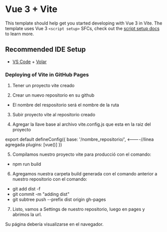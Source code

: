 # Vue 3 + Vite

This template should help get you started developing with Vue 3 in Vite. The template uses Vue 3 `<script setup>` SFCs, check out the [script setup docs](https://v3.vuejs.org/api/sfc-script-setup.html#sfc-script-setup) to learn more.

## Recommended IDE Setup

- [VS Code](https://code.visualstudio.com/) + [Volar](https://marketplace.visualstudio.com/items?itemName=Vue.volar)


### Deploying of Vite in GitHub Pages

1. Tener un proyecto vite creado

2. Crear un nuevo repositorio en su github 
* El nombre del respositorio será el nombre de la ruta

3. Subir proyecto vite al repositorio creado

4. Agregar la llave base al archivo vite.config.js que esta en la raiz del proyecto

export default defineConfig({
    base: '/nombre_repositorio/',               <----//línea agregada
    plugins: [vue()]
})

5. Compilamos nuestro proyecto vite para producció con el comando:
- npm run build

6. Agregamos nuestra carpeta build generada con el comando anterior a nuestro repositorio con el comando:
- git add dist -f
- git commit -m "adding dist"
- git subtree push --prefix dist origin gh-pages

7. Listo, vamos a Settings de nuestro repositorio, luego en pages y abrimos la url.

Su página debería visualizarse en el navegador.

